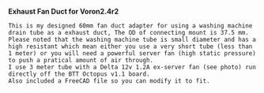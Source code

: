 <b>Exhaust Fan Duct for Voron2.4r2</b>

    This is my designed 60mm fan duct adapter for using a washing machine drain tube as a exhaust duct, The OD of connecting mount is 37.5 mm.
    Please noted that the washing machine tube is small diameter and has a high resistant which mean either you use a very short tube (less than 1 meter) or you will need a powerful server fan (high static pressure) to push a pratical amount of air through.
    I use 3 meter tube with a Delta 12v 1.2A ex-server fan (see photo) run directly off the BTT Octopus v1.1 board.
    Also included a FreeCAD file so you can modify it to fit.
